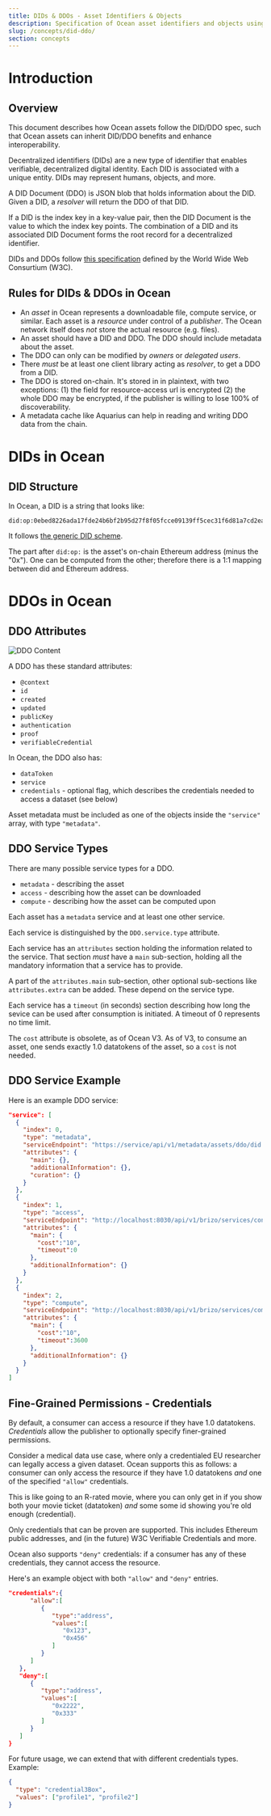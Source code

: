 ```yaml
---
title: DIDs & DDOs - Asset Identifiers & Objects
description: Specification of Ocean asset identifiers and objects using DIDs & DDOs 
slug: /concepts/did-ddo/
section: concepts
---
```


# Introduction

## Overview

This document describes how Ocean assets follow the DID/DDO spec, such that Ocean assets can inherit DID/DDO benefits and enhance interoperability. 

Decentralized identifiers (DIDs) are a new type of identifier that enables verifiable, decentralized digital identity. Each DID is associated with a unique entity. DIDs may represent humans, objects, and more.

A DID Document (DDO) is JSON blob that holds information about the DID. Given a DID, a _resolver_ will return the DDO of that DID.

If a DID is the index key in a key-value pair, then the DID Document is the value to which the index key points.
The combination of a DID and its associated DID Document forms the root record for a decentralized identifier.

DIDs and DDOs follow [this specification](https://w3c-ccg.github.io/did-spec/) defined by the World Wide Web Consurtium (W3C).

## Rules for DIDs & DDOs in Ocean

- An _asset_ in Ocean represents a downloadable file, compute service, or similar. Each asset is a _resource_ under control of a _publisher_. The Ocean network itself does _not_ store the actual resource (e.g. files).
- An asset should have a DID and DDO. The DDO should include metadata about the asset.
- The DDO can only can be modified by _owners_ or _delegated users_.
- There _must_ be at least one client library acting as _resolver_, to get a DDO from a DID.
- The DDO is stored on-chain. It's stored in in plaintext, with two exceptions: (1) the field for resource-access url is encrypted (2) the whole DDO may be encrypted, if the publisher is willing to lose 100% of discoverability.
- A metadata cache like Aquarius can help in reading and writing DDO data from the chain.

# DIDs in Ocean

## DID Structure

In Ocean, a DID is a string that looks like:

```text
did:op:0ebed8226ada17fde24b6bf2b95d27f8f05fcce09139ff5cec31f6d81a7cd2ea
```

It follows [the generic DID scheme](https://w3c-ccg.github.io/did-spec/#the-generic-did-scheme).

The part after `did:op:` is the asset's on-chain Ethereum address (minus the "0x"). One can be computed from the other; therefore there is a 1:1 mapping between did and Ethereum address.

# DDOs in Ocean

## DDO Attributes

![DDO Content](images/ddo-content.png)

A DDO has these standard attributes:

- `@context`
- `id`
- `created`
- `updated`
- `publicKey`
- `authentication`
- `proof`
- `verifiableCredential`

In Ocean, the DDO also has:
- `dataToken`
- `service`
- `credentials` - optional flag, which describes the credentials needed to access a dataset (see below)

Asset metadata must be included as one of the objects inside the `"service"` array, with type `"metadata"`.

## DDO Service Types

There are many possible service types for a DDO.

- `metadata` - describing the asset
- `access` - describing how the asset can be downloaded
- `compute` - describing how the asset can be computed upon

Each asset has a `metadata` service and at least one other service.

Each service is distinguished by the `DDO.service.type` attribute.

Each service has an `attributes` section holding the information related to the service. That section _must_ have a `main` sub-section, holding all the mandatory information that a service has to provide.

A part of the `attributes.main` sub-section, other optional sub-sections like `attributes.extra` can be added. These depend on the service type.

Each service has a `timeout` (in seconds) section describing how long the sevice can be used after consumption is initiated. A timeout of 0 represents no time limit.

The `cost` attribute is obsolete, as of Ocean V3. As of V3, to consume an asset, one sends exactly 1.0 datatokens of the asset, so a `cost` is not needed.

## DDO Service Example

Here is an example DDO service:

```json
"service": [
  {
    "index": 0,
    "type": "metadata",
    "serviceEndpoint": "https://service/api/v1/metadata/assets/ddo/did:op:0ebed8226ada17fde24b6bf2b95d27f8f05fcce09139ff5cec31f6d81a7cd2ea",
    "attributes": {
      "main": {},
      "additionalInformation": {},
      "curation": {}
    }
  },
  {
    "index": 1,
    "type": "access",
    "serviceEndpoint": "http://localhost:8030/api/v1/brizo/services/consume",
    "attributes": {
      "main": {
        "cost":"10",
        "timeout":0
      },
      "additionalInformation": {}
    }
  },
  {
    "index": 2,
    "type": "compute",
    "serviceEndpoint": "http://localhost:8030/api/v1/brizo/services/compute",
    "attributes": {
      "main": {
        "cost":"10",
        "timeout":3600
      },
      "additionalInformation": {}
    }
  }
]
```

## Fine-Grained Permissions - Credentials

By default, a consumer can access a resource if they have 1.0 datatokens. _Credentials_ allow the publisher to optionally specify finer-grained permissions.

Consider a medical data use case, where only a credentialed EU researcher can legally access a given dataset. Ocean supports this as follows: a consumer can only access the resource if they have 1.0 datatokens _and_ one of the specified `"allow"` credentials.

This is like going to an R-rated movie, where you can only get in if you show both your movie ticket (datatoken) _and_ some some id showing you're old enough (credential).

Only credentials that can be proven are supported. This includes Ethereum public addresses, and (in the future) W3C Verifiable Credentials and more.

Ocean also supports `"deny"` credentials: if a consumer has any of these credentials, they cannot access the resource.

Here's an example object with both `"allow"` and `"deny"` entries.

```json
"credentials":{
      "allow":[
         {
            "type":"address",
            "values":[
               "0x123",
               "0x456"
            ]
         }
      ]
   },
   "deny":[
      {
         "type":"address",
         "values":[
            "0x2222",
            "0x333"
         ]
      }
   ]
}
```

For future usage, we can extend that with different credentials types. Example:

```json
{
  "type": "credential3Box",
  "values": ["profile1", "profile2"]
}
```
